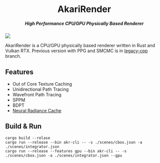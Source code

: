 <h1 align="center">AkariRender</h1>
<h5 align="center">High Performance CPU/GPU Physically Based Renderer</h5>

![](gallery/beauty4k.png)

AkariRender is a CPU/GPU physically based renderer written in Rust and Vulkan RTX.
Previous version with PPG and SMCMC is in [legacy-cpp](https://github.com/shiinamiyuki/akari_render/tree/legacy-cpp) branch.



## Features
- Out of Core Texture Caching
- Unidirectional Path Tracing
- Wavefront Path Tracing
- SPPM
- BDPT
- [Neural Radiance Cache](https://arxiv.org/pdf/2106.12372.pdf)

## Build & Run
```
cargo build --relase
cargo run --release --bin akr-cli -- -s ./scenes/cbox.json -a ./scenes/integrator.json
cargo run --release --features gpu --bin akr-cli -- -s ./scenes/cbox.json -a ./scenes/integrator.json --gpu
```
